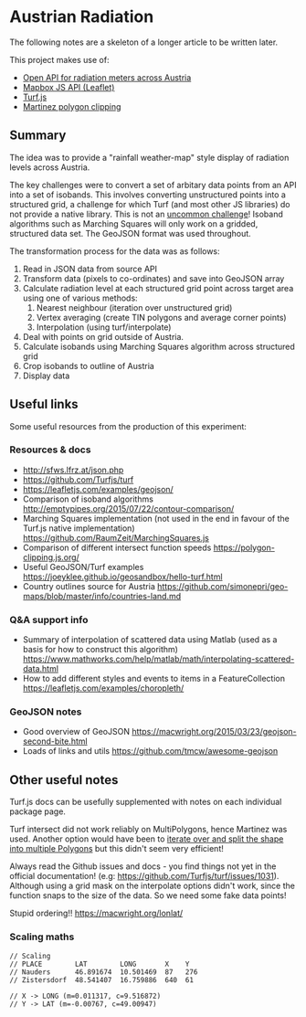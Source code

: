 # Austrian Radiation #

The following notes are a skeleton of a longer article to be written later.

This project makes use of:

- [Open API for radiation meters across Austria](http://sfws.lfrz.at/)
- [Mapbox JS API (Leaflet)](https://www.mapbox.com/mapbox.js/api/v3.1.1/)
- [Turf.js](http://turfjs.org/docs/)
- [Martinez polygon clipping](https://github.com/w8r/martinez)

## Summary ##

The idea was to provide a "rainfall weather-map" style display of radiation levels across Austria. 

The key challenges were to convert a set of arbitary data points from an API into a set of isobands. This involves converting unstructured points into a structured grid, a challenge for which Turf (and most other JS libraries) do not provide a native library. This is not an [uncommon challenge](https://gis.stackexchange.com/questions/76357/rendering-temperature-on-google-maps)! Isoband algorithms such as Marching Squares will only work on a gridded, structured data set. The GeoJSON format was used throughout. 

The transformation process for the data was as follows:

1. Read in JSON data from source API
2. Transform data (pixels to co-ordinates) and save into GeoJSON array
5. Calculate radiation level at each structured grid point across target area using one of various methods:
   1. Nearest neighbour (iteration over unstructured grid)
   2. Vertex averaging (create TIN polygons and average corner points)
   3. Interpolation (using turf/interpolate)
4. Deal with points on grid outside of Austria.
6. Calculate isobands using Marching Squares algorithm across structured grid
7. Crop isobands to outline of Austria
8. Display data

## Useful links ##

Some useful resources from the production of this experiment:

### Resources & docs ###

- http://sfws.lfrz.at/json.php
- https://github.com/Turfjs/turf
- https://leafletjs.com/examples/geojson/
- Comparison of isoband algorithms http://emptypipes.org/2015/07/22/contour-comparison/
- Marching Squares implementation (not used in the end in favour of the Turf.js native implementation) https://github.com/RaumZeit/MarchingSquares.js
- Comparison of different intersect function speeds https://polygon-clipping.js.org/
- Useful GeoJSON/Turf examples https://joeyklee.github.io/geosandbox/hello-turf.html
- Country outlines source for Austria https://github.com/simonepri/geo-maps/blob/master/info/countries-land.md 

### Q&A support info ###

- Summary of interpolation of scattered data using Matlab (used as a basis for how to construct this algorithm) https://www.mathworks.com/help/matlab/math/interpolating-scattered-data.html
- How to add different styles and events to items in a FeatureCollection https://leafletjs.com/examples/choropleth/

### GeoJSON notes ###

- Good overview of GeoJSON https://macwright.org/2015/03/23/geojson-second-bite.html
- Loads of links and utils https://github.com/tmcw/awesome-geojson


## Other useful notes ##

Turf.js docs can be usefully supplemented with notes on each individual package page.

Turf intersect did not work reliably on MultiPolygons, hence Martinez was used. Another option would have been to [iterate over and split the shape into multiple Polygons](https://gis.stackexchange.com/questions/121396/convert-multipolygon-geojson-to-multiple-geojson-polygons) but this didn't seem very efficient!

Always read the Github issues and docs - you find things not yet in the official documentation! (e.g: https://github.com/Turfjs/turf/issues/1031). Although using a grid mask on the interpolate options didn't work, since the function snaps to the size of the data. So we need some fake data points!

Stupid ordering!! https://macwright.org/lonlat/

### Scaling maths ###

```
// Scaling
// PLACE        LAT        LONG       X    Y
// Nauders      46.891674  10.501469  87   276
// Zistersdorf  48.541407  16.759886  640  61

// X -> LONG (m=0.011317, c=9.516872)
// Y -> LAT (m=-0.00767, c=49.00947) 
```